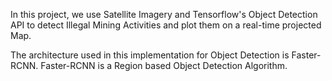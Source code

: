 In this project, we use Satellite Imagery and Tensorflow's Object Detection API to detect Illegal Mining Activities and plot them on a real-time projected Map.

The architecture used in this implementation for Object Detection is Faster-RCNN. Faster-RCNN is a Region based Object Detection Algorithm.
